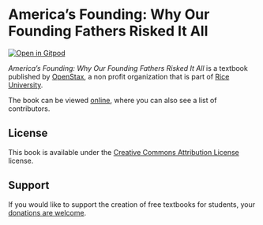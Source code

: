 # America’s Founding: Why Our Founding Fathers Risked It All

[![Open in Gitpod](https://gitpod.io/button/open-in-gitpod.svg)](https://gitpod.io/from-referrer/)

_America’s Founding: Why Our Founding Fathers Risked It All_ is a textbook published by [OpenStax](https://openstax.org/), a non profit organization that is part of [Rice University](https://www.rice.edu/).

The book can be viewed [online](https://github.com/cnx-user-books/cnxbook-americas-founding-why-our-founding-fathers-risked-it-all/releases/latest), where you can also see a list of contributors.

## License
This book is available under the [Creative Commons Attribution License](./LICENSE) license.

## Support
If you would like to support the creation of free textbooks for students, your [donations are welcome](https://riceconnect.rice.edu/donation/support-openstax-banner).
